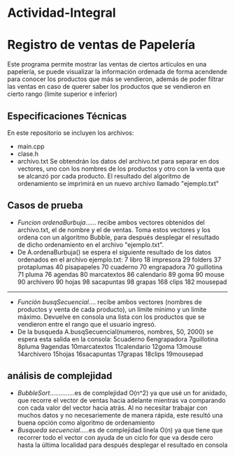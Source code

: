 # Actividad-Integral
# Registro de ventas de Papelería
Este programa permite mostrar las ventas de ciertos artículos en una papelería, se puede visualizar la información ordenada de forma acendende para conocer los productos que más se vendieron, además de poder filtrar las ventas en caso de querer saber los productos que se vendieron en cierto rango (limite superior e inferior)
## Especificaciones Técnicas
En este repositorio se incluyen los archivos:
- main.cpp 
- clase.h 
- archivo.txt
Se obtendrán los datos del archivo.txt para separar en dos vectores, uno con los nombres de los productos y otro con la venta que se alcanzó por cada producto. El resultado del algoritmo de ordenamiento se imprimirá en un nuevo archivo llamado "ejemplo.txt"
## Casos de prueba
- *Funcion ordenaBurbuja*...... recibe ambos vectores obtenidos del archivo.txt, el de nombre y el de ventas. Toma estos vectores y los ordena con un algoritmo Bubble, para después desplegar el resultado de dicho ordenamiento en el archivo "ejemplo.txt".
- De A.ordenaBurbuja() se espera el siguiente resultado de los datos ordenados en el archivo ejemplo.txt: 
7 libro 
18 impresora 
29 folders 
37 protaplumas 
40 pisapapeles 
70 cuaderno 
70 engrapadora 
70 guillotina 
71 pluma 
76 agendas 
80 marcatextos 
86 calendario 
89 goma 
90 mouse 
90 archivero 
90 hojas 
98 sacapuntas 
98 grapas 
168 clips 
182 mousepad 
**************************************************************************************
- *Función busqSecuencial*.... recibe ambos vectores (nombres de productos y venta de cada producto), un límite minimo y un limite máximo. Devuelve en consola una lista con los productos que se vendieron entre el rango que el usuario ingresó.
- De la busqueda A.busqSecuencial(numeros, nombres, 50, 2000) se espera esta salida en la consola:
5cuaderno
6engrapadora
7guillotina
8pluma
9agendas
10marcatextos
11calendario
12goma
13mouse
14archivero
15hojas
16sacapuntas
17grapas
18clips
19mousepad

## análisis de complejidad
- *BubbleSort*..............es de complejidad O(n^2) ya que usé un for anidado, que recorre el vector de ventas hacia adelante mientras va comparando con cada valor del vector hacia atrás. Al no necesitar trabajar con muchos datos y no necesariemente de manera rápida, este resultó una buena opción como algoritmo de ordenamiento
- *Busqueda secuencial*.....es de complejidad linela O(n) ya que tiene que recorrer todo el vector con ayuda de un ciclo for que va desde cero hasta la última localidad para después desplegar el resultado en consola


